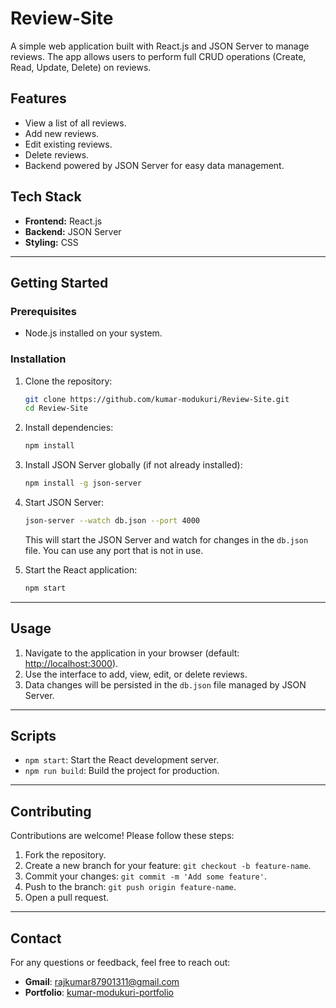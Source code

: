 # Review-Site

A simple web application built with React.js and JSON Server to manage reviews. The app allows users to perform full CRUD operations (Create, Read, Update, Delete) on reviews.

## Features

- View a list of all reviews.
- Add new reviews.
- Edit existing reviews.
- Delete reviews.
- Backend powered by JSON Server for easy data management.

## Tech Stack

- **Frontend:** React.js
- **Backend:** JSON Server
- **Styling:** CSS

---

## Getting Started

### Prerequisites

- Node.js installed on your system.

### Installation

1. Clone the repository:
   ```bash
   git clone https://github.com/kumar-modukuri/Review-Site.git
   cd Review-Site
   ```

2. Install dependencies:
   ```bash
   npm install
   ```

3. Install JSON Server globally (if not already installed):
   ```bash
   npm install -g json-server
   ```

4. Start JSON Server:
   ```bash
   json-server --watch db.json --port 4000
   ```
   This will start the JSON Server and watch for changes in the `db.json` file.
   You can use any port that is not in use.

6. Start the React application:
   ```bash
   npm start
   ```

---

## Usage

1. Navigate to the application in your browser (default: [http://localhost:3000](http://localhost:3000)).
2. Use the interface to add, view, edit, or delete reviews.
3. Data changes will be persisted in the `db.json` file managed by JSON Server.

---

## Scripts

- `npm start`: Start the React development server.
- `npm run build`: Build the project for production.

---

## Contributing

Contributions are welcome! Please follow these steps:

1. Fork the repository.
2. Create a new branch for your feature: `git checkout -b feature-name`.
3. Commit your changes: `git commit -m 'Add some feature'`.
4. Push to the branch: `git push origin feature-name`.
5. Open a pull request.

---

## Contact

For any questions or feedback, feel free to reach out:

- **Gmail**: [rajkumar87901311@gmail.com](mailto:rajkumar87901311@gmail.com)
- **Portfolio**: [kumar-modukuri-portfolio](https://kumar-modukuri-portfolio.onrender.com)
